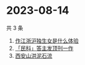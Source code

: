 # 2023-08-14

共 3 条

<!-- BEGIN -->
<!-- 最后更新时间 Mon Aug 14 2023 06:02:03 GMT+0800 (China Standard Time) -->

1. [作江浙沪独生女是什么体验](https://www.zhihu.com/search?q=作江浙沪独生女是什么体验)
1. [「民科」答主发顶刊一作](https://www.zhihu.com/search?q=「民科」答主发顶刊一作)
1. [西安山洪泥石流](https://www.zhihu.com/search?q=西安山洪泥石流)

<!-- END -->
